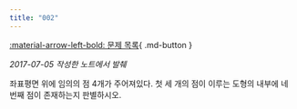 ```yaml
---
title: "002"
---
```


[:material-arrow-left-bold: 문제 목록](../index.md){ .md-button }

*2017-07-05 작성한 노트에서 발췌*

좌표평면 위에 임의의 점 4개가 주어져있다. 첫 세 개의 점이 이루는 도형의 내부에 네 번째 점이 존재하는지 판별하시오.